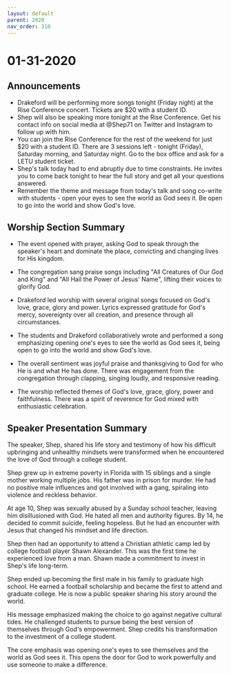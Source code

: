 ```yaml
---
layout: default
parent: 2020
nav_order: 310
---
```


# 01-31-2020



## Announcements

- Drakeford will be performing more songs tonight (Friday night) at the Rise Conference concert. Tickets are $20 with a student ID.
- Shep will also be speaking more tonight at the Rise Conference. Get his contact info on social media at @Shep71 on Twitter and Instagram to follow up with him.
- You can join the Rise Conference for the rest of the weekend for just $20 with a student ID. There are 3 sessions left - tonight (Friday), Saturday morning, and Saturday night. Go to the box office and ask for a LETU student ticket. 
- Shep's talk today had to end abruptly due to time constraints. He invites you to come back tonight to hear the full story and get all your questions answered.
- Remember the theme and message from today's talk and song co-write with students - open your eyes to see the world as God sees it. Be open to go into the world and show God's love.


## Worship Section Summary

- The event opened with prayer, asking God to speak through the speaker's heart and dominate the place, convicting and changing lives for His kingdom.

- The congregation sang praise songs including "All Creatures of Our God and King" and "All Hail the Power of Jesus' Name", lifting their voices to glorify God.

- Drakeford led worship with several original songs focused on God's love, grace, glory and power. Lyrics expressed gratitude for God's mercy, sovereignty over all creation, and presence through all circumstances. 

- The students and Drakeford collaboratively wrote and performed a song emphasizing opening one's eyes to see the world as God sees it, being open to go into the world and show God's love. 

- The overall sentiment was joyful praise and thanksgiving to God for who He is and what He has done. There was engagement from the congregation through clapping, singing loudly, and responsive reading.

- The worship reflected themes of God's love, grace, glory, power and faithfulness. There was a spirit of reverence for God mixed with enthusiastic celebration.


## Speaker Presentation Summary

The speaker, Shep, shared his life story and testimony of how his difficult upbringing and unhealthy mindsets were transformed when he encountered the love of God through a college student. 

Shep grew up in extreme poverty in Florida with 15 siblings and a single mother working multiple jobs. His father was in prison for murder. He had no positive male influences and got involved with a gang, spiraling into violence and reckless behavior. 

At age 10, Shep was sexually abused by a Sunday school teacher, leaving him disillusioned with God. He hated all men and authority figures. By 14, he decided to commit suicide, feeling hopeless. But he had an encounter with Jesus that changed his mindset and life direction. 

Shep then had an opportunity to attend a Christian athletic camp led by college football player Shawn Alexander. This was the first time he experienced love from a man. Shawn made a commitment to invest in Shep's life long-term. 

Shep ended up becoming the first male in his family to graduate high school. He earned a football scholarship and became the first to attend and graduate college. He is now a public speaker sharing his story around the world. 

His message emphasized making the choice to go against negative cultural tides. He challenged students to pursue being the best version of themselves through God's empowerment. Shep credits his transformation to the investment of a college student.

The core emphasis was opening one's eyes to see themselves and the world as God sees it. This opens the door for God to work powerfully and use someone to make a difference.